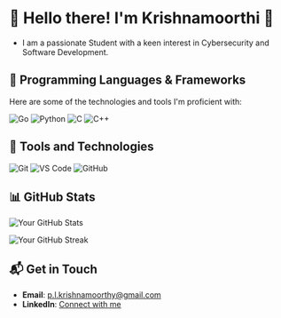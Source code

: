 # 👋 Hello there! I'm Krishnamoorthi 👋

+ I am a passionate Student with a keen interest in Cybersecurity and Software Development.

## 🚀 Programming Languages & Frameworks

Here are some of the technologies and tools I'm proficient with:

![Go](https://img.shields.io/badge/-Go-00ADD8?logo=go&logoColor=white&style=flat-square)
![Python](https://img.shields.io/badge/-Python-306998?logo=python&logoColor=white&style=flat-square)
![C](https://img.shields.io/badge/-C-00599C?logo=C&logoColor=white&style=flat-square)
![C++](https://img.shields.io/badge/-C%2B%2B-00599C?logo=C%2B%2B&logoColor=white&style=flat-square)

## 🚀 Tools and Technologies

![Git](https://img.shields.io/badge/-Git-F05032?logo=git&logoColor=white&style=flat-square)
![VS Code](https://img.shields.io/badge/-VS%20Code-007ACC?logo=visual-studio-code&logoColor=white&style=flat-square)
![GitHub](https://img.shields.io/badge/-GitHub-181717?logo=github&logoColor=white&style=flat-square)

## 📊 GitHub Stats

![Your GitHub Stats](https://github-readme-stats.vercel.app/api?username=Kr1shna02&show_icons=true&count_private=true&hide_title=true&hide=prs&theme=radical&border_radius=10)

![Your GitHub Streak](https://github-readme-streak-stats.herokuapp.com/?user=Kr1shna02&theme=radical&border_radius=10)    

## 📬 Get in Touch

- **Email**: [p.l.krishnamoorthy@gmail.com](mailto:p.l.krishnamoorthy@gmail.com)
- **LinkedIn**: [Connect with me](https://www.linkedin.com/in/krishnamoorthi-p-l-3307bb28a/)

